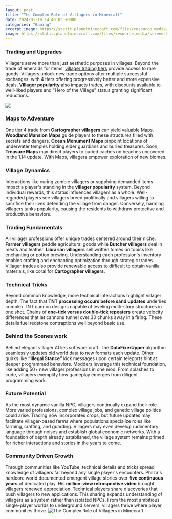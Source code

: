 ```yaml
---
layout: post
title: "The Complex Role of Villagers in Minecraft"
date: 2024-01-19 14:40:03 +0000
categories: "Gaming"
excerpt_image: https://static.planetminecraft.com/files/resource_media/screenshot/1730/screen-shot-2014-03-19-at-8-11-55-am-1501155273_lrg.png
image: https://static.planetminecraft.com/files/resource_media/screenshot/1730/screen-shot-2014-03-19-at-8-11-55-am-1501155273_lrg.png
---
```


### Trading and Upgrades
Villagers serve more than just aesthetic purposes in villages. Beyond the trade of emeralds for items, [villager trading tiers](https://store.fi.io.vn/collection/pitbull) provide access to rare goods. Villagers unlock new trade options after multiple successful exchanges, with 4 tiers offering progressively better and more expensive deals. **Villager popularity** also impacts trades, with discounts available to well-liked players and "Hero of the Village" status granting significant reductions.

![](https://onovia.com/wp-content/uploads/2020/03/minecraft-villagers.jpg)
### Maps to Adventure
One tier 4 trade from **Cartographer villagers** can yield valuable Maps. **Woodland Mansion Maps** guide players to these structures filled with secrets and dangers. **Ocean Monument Maps** pinpoint locations of underwater temples holding elder guardians and buried treasures. Soon, **Treasure Maps** may direct players to buried caches on beaches uncovered in the 1.14 update. With Maps, villagers empower exploration of new biomes.  
### Village Dynamics
Interactions like curing zombie villagers or supplying demanded items impact a player's standing in the **villager popularity** system. Beyond individual rewards, this status influences villagers as a whole. Well-regarded players see villagers breed prolifically and villagers willing to sacrifice their lives defending the village from danger. Conversely, harming villagers tanks popularity, causing the residents to withdraw protective and productive behaviors.
### Trading Fundamentals
All villager professions offer unique trades centered around their niche. **Farmer villagers** peddle agricultural goods while **Butcher villagers** deal in meats and leather. **Librarian villagers** sell written tomes on topics like enchanting or potion brewing. Understanding each profession's inventory enables crafting and enchanting optimization through strategic trades. Villager trades also provide renewable access to difficult to obtain vanilla materials, like coral for **Cartographer villagers**.
### Technical Tricks 
Beyond common knowledge, more technical interactions highlight villager depth. The fact that **TNT processing occurs before sand updates** underlies complex TNT cannon designs capable of leveling multi-story structures in one shot. Chains of **one-tick versus double-tick repeaters** create velocity differences that let cannons tunnel over 30 chunks away in a firing. These details fuel redstone contraptions well beyond basic use.
### Behind the Scenes work  
Behind elegant villager AI lies software craft. The **DataFixerUpper** algorithm seamlessly updates old world data to new formats each update. Other quirks like **“Illegal Stance”** kick messages upon certain teleports hint at deeper programmed behaviors. Modders leverage this technical foundation, like adding 50+ new villager professions in one mod. From splashes to code, villagers exemplify how gameplay emerges from diligent programming work.
### Future Potential  
As the most dynamic vanilla NPC, villagers continually expand their role. More varied professions, complex village jobs, and genetic village politics could arise. Trading now incorporates crops, but future updates may facilitate villager-based farms where populations specialize roles like farming, crafting, and guarding. Villagers may even develop rudimentary language through noises and establish global economic networks. With a foundation of depth already established, the village system remains primed for richer interactions and stories in the years to come.
### Community Driven Growth
Through communities like YouTube, technical details and tricks spread knowledge of villagers far beyond any single player's encounters. Philza's hardcore world documented emergent village stories over **five continuous years** of dedicated play. His **million-view retrospective video** brought villagers renewed appreciation. Technical players share discoveries that push villagers to new applications. This sharing expands understanding of villagers as a system rather than isolated NPCs. From the most ambitious single-player worlds to underground servers, villagers thrive where player communities thrive.
![The Complex Role of Villagers in Minecraft](https://static.planetminecraft.com/files/resource_media/screenshot/1730/screen-shot-2014-03-19-at-8-11-55-am-1501155273_lrg.png)
